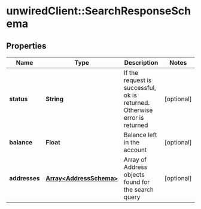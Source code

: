 # unwiredClient::SearchResponseSchema

## Properties
Name | Type | Description | Notes
------------ | ------------- | ------------- | -------------
**status** | **String** | If the request is successful, ok is returned. Otherwise error is returned | [optional] 
**balance** | **Float** | Balance left in the account | [optional] 
**addresses** | [**Array&lt;AddressSchema&gt;**](AddressSchema.md) | Array of Address objects found for the search query | [optional] 


